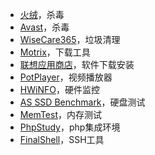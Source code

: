 + [火绒](https://www.huorong.cn/)，杀毒
+ [Avast](https://www.avast.com/)，杀毒
+ [WiseCare365](http://www.wisecleaner.com/)，垃圾清理
+ [Motrix](https://github.com/agalwood/Motrix)，下载工具
+ [联想应用商店](https://lestore.lenovo.com/)，软件下载安装
+ [PotPlayer](https://potplayer.tv/)，视频播放器
+ [HWiNFO](https://www.hwinfo.com/)，硬件监控
+ [AS SSD Benchmark](https://www.alex-is.de/PHP/fusion/infusions/downloads/downloads.php)，硬盘测试
+ [MemTest](https://www.memtest86.com/)，内存测试
+ [PhpStudy](https://www.xp.cn/)，php集成环境
+ [FinalShell](http://www.hostbuf.com/)，SSH工具
